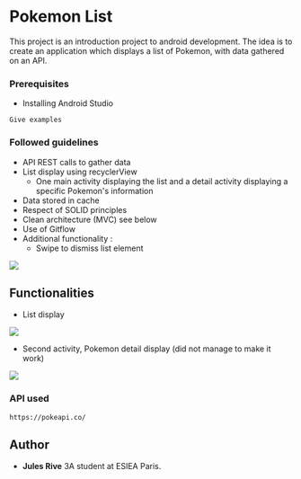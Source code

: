 # Pokemon List

This project is an introduction project to android development.
The idea is to create an application which displays a list of Pokemon, with data gathered on an API.

### Prerequisites

* Installing Android Studio

```
Give examples
```

### Followed guidelines

* API REST calls to gather data
* List display using recyclerView
  * One main activity displaying the list and a detail activity displaying a specific Pokemon's information
* Data stored in cache
* Respect of SOLID principles
* Clean architecture (MVC) see below
* Use of Gitflow
* Additional functionality :
  * Swipe to dismiss list element

![](/Image/architecture.png)


## Functionalities

* List display

![](/Image/screenShot_app1.jpg)

* Second activity, Pokemon detail display (did not manage to make it work)

![](/Image/screenShot_app2.jpg)


### API used

```
https://pokeapi.co/
```



## Author

* **Jules Rive**  3A student at ESIEA Paris.

